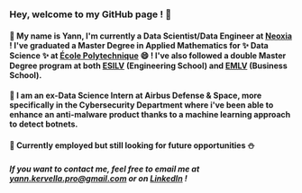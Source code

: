 ### Hey, welcome to my GitHub page ! 👋

#### 💬 My name is Yann, I'm currently a Data Scientist/Data Engineer at [Neoxia](https://neoxia.com/accueil-activites) ! I've graduated a Master Degree in Applied Mathematics for ✨ Data Science ✨ at [École Polytechnique](https://www.polytechnique.edu/en) :smile: ! I've also followed a double Master Degree program at both [ESILV](https://www.esilv.fr) (Engineering School) and [EMLV](https://www.emlv.fr) (Business School). 

#### 👯 I am an ex-Data Science Intern at Airbus Defense & Space, more specifically in the Cybersecurity Department where i've been able to enhance an anti-malware product thanks to a machine learning approach to detect botnets.

#### 🔭 Currently employed but still looking for future opportunities :snowman:

##### If you want to contact me, feel free to email me at yann.kervella.pro@gmail.com or on [LinkedIn](https://www.linkedin.com/in/yannkervella/) !
